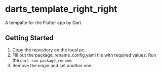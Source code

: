 # darts_template_right_right

A tempalte for the Flutter app by Dart.

## Getting Started

1. Copy the repository on the local pc.
2. Fill out the package_rename_config.yaml file with required values. Run the `dart run package_rename`.
3. Remove the origin and set another one.

